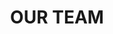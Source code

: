 ---
type: page
layout: team-listing
title: 'OUR TEAM'
params:
page-status: 'our-team'
pageImage: '/v1552861317/OnPoint%20Custom%20Homes/vbg_8.jpg'
pageTitle: 'OUR TEAM'
meta_description: 'We love what we do and are always on the lookout for exceptional talent.'
---